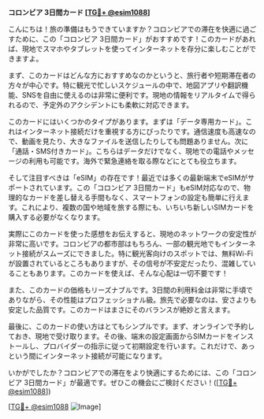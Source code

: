 **コロンビア 3日間カード [[TG💪+ @esim1088](https://t.me/s/esim1088)]**

こんにちは！旅の準備はもうできていますか？コロンビアでの滞在を快適に過ごすために、この「コロンビア 3日間カード」がおすすめです！このカードがあれば、現地でスマホやタブレットを使ってインターネットを存分に楽しむことができますよ。

まず、このカードはどんな方におすすめなのかというと、旅行者や短期滞在者の方々が中心です。特に観光で忙しいスケジュールの中で、地図アプリや翻訳機能、SNSを自由に使えるのは非常に便利です。現地の情報をリアルタイムで得られるので、予定外のアクシデントにも柔軟に対応できます。

このカードにはいくつかのタイプがあります。まずは「データ専用カード」。これはインターネット接続だけを重視する方にぴったりです。通信速度も高速なので、動画を見たり、大きなファイルを送信したりしても問題ありません。次に「通話・SMS付きカード」。こちらはデータだけでなく、現地での電話やメッセージの利用も可能です。海外で緊急連絡を取る際などにとても役立ちます。

そして注目すべきは「eSIM」の存在です！最近では多くの最新端末でeSIMがサポートされています。この「コロンビア 3日間カード」もeSIM対応なので、物理的なカードを差し替える手間もなく、スマートフォンの設定も簡単に行えます。これにより、複数の国や地域を旅する際にも、いちいち新しいSIMカードを購入する必要がなくなります。

実際にこのカードを使った感想をお伝えすると、現地のネットワークの安定性が非常に高いです。コロンビアの都市部はもちろん、一部の観光地でもインターネット接続がスムーズにできました。特に観光客向けのスポットでは、無料Wi-Fiが設置されているところもありますが、その信号が不安定だったり、混雑していることもあります。このカードを使えば、そんな心配は一切不要です！

また、このカードの価格もリーズナブルです。3日間の利用料金は非常に手頃でありながら、その性能はプロフェッショナル級。旅先で必要なのは、安さよりも安定した品質です。このカードはまさにそのバランスが絶妙と言えます。

最後に、このカードの使い方はとてもシンプルです。まず、オンラインで予約しておき、現地で受け取ります。その後、端末の設定画面からSIMカードをインストールし、プロバイダーの指示に従って初期設定を行います。これだけで、あっという間にインターネット接続が可能になります。

いかがでしたか？コロンビアでの滞在をより快適にするためには、この「コロンビア 3日間カード」が最適です。ぜひこの機会にご検討ください！([[TG💪+ @esim1088](https://t.me/s/esim1088)])

[[TG💪+ @esim1088](https://t.me/s/esim1088) ![Image](https://i.postimg.cc/Y0z9fWf4/image.png)]